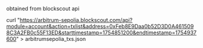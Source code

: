 obtained from blockscout api

curl "https://arbitrum-sepolia.blockscout.com/api?module=account&action=txlist&address=0xFeb8E9Daa0b52D3D0A4615098C3A2FB0c55F13ED&starttimestamp=1754851200&endtimestamp=1754937600" > arbitrumsepolia_txs.json